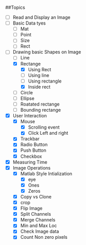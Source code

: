 ##Topics

- [ ] Read and Display an Image
- [ ] Basic Data tyes
	- [ ] Mat
	- [ ] Point
	- [ ] Size
	- [ ] Rect
- [ ] Drawing basic Shapes on Image
	- [ ] Line
	- [X] Rectange
		- [X] Using Rect
		- [ ] Using line
		- [ ] Using rectangle
		- [X] Inside rect
	- [ ] Circle
	- [ ] Ellipse
	- [ ] Roatated rectange
	- [ ] Bounding rectange
- [X] User Interaction
	- [X] Mouse
		- [X] Scrolling event
		- [X] Click Left and right
	- [X] Trackbar
	- [X] Radio Button
	- [X] Push Button
	- [X] Checkbox
- [X] Measuring Time
- [X] Image Operations
	- [X] Matlab Style Intialization
		- [X] eye
		- [X] Ones
		- [X] Zeros
	- [X] Copy vs Clone
	- [X] crop
	- [X] Flip Image
	- [X] Split Channels
	- [X] Merge Channels
	- [X] Min and Max Loc
	- [X] Check Image data
	- [X] Count Non zero pixels
